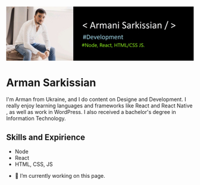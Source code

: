 ![Development](https://github.com/SarkissArmaniUS/Armani-Sarkissian/blob/main/Armani_GitHub_Port.jpg)

# Arman Sarkissian

I'm Arman from Ukraine, and I do content on Designe and Development. I really enjoy learning languages and frameworks like React and React Native , as well as work in WordPress. I also received a bachelor's degree in Information Technology.

## Skills and Expirience
* Node
* React
* HTML, CSS, JS

- 🔭 I’m currently working on this page.
